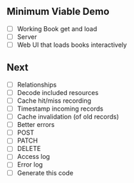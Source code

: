 ## Minimum Viable Demo
- [ ] Working Book get and load
- [ ] Server
- [ ] Web UI that loads books interactively

## Next
- [ ] Relationships
- [ ] Decode included resources
- [ ] Cache hit/miss recording
- [ ] Timestamp incoming records
- [ ] Cache invalidation (of old records)
- [ ] Better errors
- [ ] POST
- [ ] PATCH
- [ ] DELETE
- [ ] Access log
- [ ] Error log
- [ ] Generate this code
